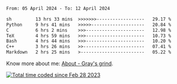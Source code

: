 <!--START_SECTION:waka-->

```txt
From: 05 April 2024 - To: 12 April 2024

sh         13 hrs 33 mins  >>>>>>>------------------   29.17 %
Python     9 hrs 41 mins   >>>>>--------------------   20.84 %
C          6 hrs 2 mins    >>>----------------------   12.98 %
TeX        4 hrs 59 mins   >>>----------------------   10.73 %
Bash       4 hrs 44 mins   >>>----------------------   10.20 %
C++        3 hrs 26 mins   >>-----------------------   07.41 %
Markdown   2 hrs 25 mins   >------------------------   05.22 %
```

<!--END_SECTION:waka-->

<!-- [![grayxu's github stats](https://github-readme-stats.vercel.app/api?username=grayxu&count_private=true&show_icons=true)](https://github.com/grayxu) -->

Know more about me: [About - Gray's grind](https://www.grayxu.cn/).
<p align="left">
  <a href="https://wakatime.com/@c69eb31e-43a1-463f-8968-c3449e386f57"><img src="https://wakatime.com/badge/user/c69eb31e-43a1-463f-8968-c3449e386f57.svg" title="Total time coded since Feb 28 2023" /></a>
</p>

